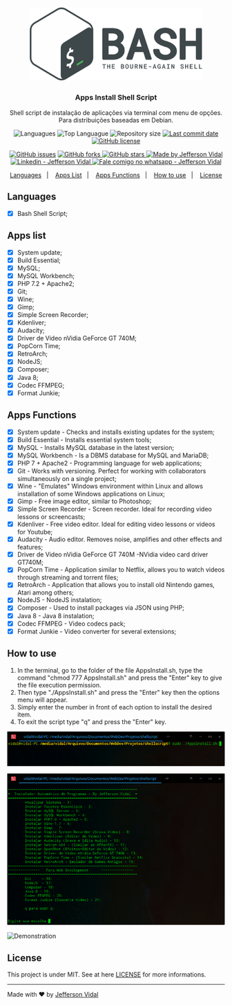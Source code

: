 <h1 align="center">
    <img alt="Apps Install Shell Script" src="./screenshots/logo.png"  width="400px"/>
</h1>

<h3 align="center" >
  Apps Install Shell Script
</h3>

<p align="center">
  Shell script de instalação de aplicações via terminal com menu de opções. Para distribuições baseadas em Debian.
</p>

<p align="center">
  <img alt="Languagues" src="https://img.shields.io/github/languages/count/jeffersonvidal/apps-install-shellscript">
  <img alt="Top Languague" src="https://img.shields.io/github/languages/top/jeffersonvidal/apps-install-shellscript">
  <img alt="Repository size" src="https://img.shields.io/github/repo-size/jeffersonvidal/apps-install-shellscript">
  <a href="https://github.com/jeffersonvidal/foodfy/commits/master">
    <img alt="Last commit date" src="https://img.shields.io/github/last-commit/jeffersonvidal/apps-install-shellscript">
  </a>
  <a href="https://github.com/jeffersonvidal/apps-install-shellscript" target="_blank">
    <img alt="GitHub license" src="https://img.shields.io/github/license/jeffersonvidal/apps-install-shellscript">
  </a>
</p>
<p align="center">
  <a href="https://github.com/jeffersonvidal/apps-install-shellscript/issues" target="_blank">
    <img alt="GitHub issues" src="https://img.shields.io/github/issues/jeffersonvidal/apps-install-shellscript"></a>
  <a href="https://github.com/jeffersonvidal/apps-install-shellscript/network" target="_blank">
    <img alt="GitHub forks" src="https://img.shields.io/github/forks/jeffersonvidal/apps-install-shellscript">
  </a>
  <a href="https://github.com/jeffersonvidal/apps-install-shellscript/stargazers" target="_blank">
    <img alt="GitHub stars" src="https://img.shields.io/github/stars/jeffersonvidal/apps-install-shellscript">
  </a>
  <a href="https://github.com/jeffersonvidal" target="_blank">
    <img alt="Made by Jefferson Vidal" src="https://img.shields.io/badge/made%20by-jeffersonvidal-informational">
  </a>
  <a href="https://www.linkedin.com/in/jeffersonvidal/" target="_blank" >
    <img alt="Linkedin - Jefferson Vidal" src="https://img.shields.io/badge/Linkedin--%23F8952D?style=social&logo=linkedin">
  </a>
  <a href="https://api.whatsapp.com/send?phone=5538988294043"
        target="_blank" >
    <img alt="Fale comigo no whatsapp - Jefferson Vidal" src="https://img.shields.io/badge/Whatsapp--%23F8952D?style=social&logo=whatsapp">
  </a>
</p>

<p align="center">
  <a href="#languages">Languages</a>&nbsp;&nbsp;&nbsp;|&nbsp;&nbsp;&nbsp;
  <a href="#apps">Apps List</a>&nbsp;&nbsp;&nbsp;|&nbsp;&nbsp;&nbsp;
  <a href="#about">Apps Functions</a>&nbsp;&nbsp;&nbsp;|&nbsp;&nbsp;&nbsp;
  <a href="#use">How to use</a>&nbsp;&nbsp;&nbsp;|&nbsp;&nbsp;&nbsp;
  <a href="#license">License</a>
</p>

<a id="languages"></a>
## Languages

- [x] Bash Shell Script;



<a id="apps"></a>
## Apps list

- [x] System update;
- [x] Build Essential;
- [x] MySQL;
- [x] MySQL Workbench;
- [x] PHP 7.2 + Apache2;
- [x] Git;
- [x] Wine;
- [x] Gimp;
- [x] Simple Screen Recorder;
- [x] Kdenliver;
- [x] Audacity;
- [x] Driver de Video nVidia GeForce GT 740M;
- [x] PopCorn Time;
- [x] RetroArch;
- [x] NodeJS;
- [x] Composer;
- [x] Java 8;
- [x] Codec FFMPEG;
- [x] Format Junkie;

<a id="about"></a>
## Apps Functions

- [x] System update - Checks and installs existing updates for the system;
- [x] Build Essential - Installs essential system tools;
- [x] MySQL - Installs MySQL database in the latest version;
- [x] MySQL Workbench - Is a DBMS database for MySQL and MariaDB;
- [x] PHP 7 + Apache2 - Programming language for web applications;
- [x] Git - Works with versioning. Perfect for working with collaborators simultaneously on a single project;
- [x] Wine - "Emulates" Windows environment within Linux and allows installation of some Windows applications on Linux;
- [x] Gimp - Free image editor, similar to Photoshop;
- [x] Simple Screen Recorder - Screen recorder. Ideal for recording video lessons or screencasts;
- [x] Kdenliver - Free video editor. Ideal for editing video lessons or videos for Youtube;
- [x] Audacity - Audio editor. Removes noise, amplifies and other effects and features;
- [x] Driver de Video nVidia GeForce GT 740M -NVidia video card driver GT740M;
- [x] PopCorn Time - Application similar to Netflix, allows you to watch videos through streaming and torrent files;
- [x] RetroArch - Application that allows you to install old Nintendo games, Atari among others;
- [x] NodeJS - NodeJS instalation;
- [x] Composer - Used to install packages via JSON using PHP;
- [x] Java 8 - Java 8 instalation;
- [x] Codec FFMPEG - Video codecs pack;
- [x] Format Junkie - Video converter for several extensions;

<a id="use"></a>
## How to use

<p align="center">

1. In the terminal, go to the folder of the file AppsInstall.sh, type the command "chmod 777 AppsInstall.sh" and press the "Enter" key to give the file execution permission.
2. Then type "./AppsInstall.sh" and press the "Enter" key then the options menu will appear. 
3. Simply enter the number in front of each option to install the desired item.
4. To exit the script type "q" and press the "Enter" key.

</p>

<p align="center">

  ![Screen1](https://github.com/jeffersonvidal/apps-install-shellscript/blob/master/screenshots/screen1.png?raw=true)

  ![Screen2](https://github.com/jeffersonvidal/apps-install-shellscript/blob/master/screenshots/screen2.png?raw=true)

  ![Demonstration](https://github.com/jeffersonvidal/apps-install-shellscript/blob/master/screenshots/demo.gif?raw=true)

</p>

<a id="license"></a>
## License

This project is under MIT. See at here [LICENSE](/LICENSE) for more informations.

---

Made with ♥ by [Jefferson Vidal](https://github.com/jeffersonvidal)

